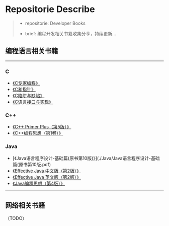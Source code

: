 # Repositorie Describe

>- repositorie:  Developer Books
>
>- brief: 编程开发相关书籍收集分享，持续更新...
>

## 编程语言相关书籍
---

### C

- [《C专家编程》](./C/C专家编程.pdf)
- [《C和指针》](./C/C和指针.pdf)
- [《C陷阱与缺陷》](./C/C陷阱与缺陷.pdf)
- [《C语言接口与实现》](./C/C语言接口与实现.pdf)


### C++

- [《C++ Primer Plus（第5版）》](./Cpp/C++%20Primer%20Plus（第5版）.pdf)
- [《C++编程思想（第1卷）》](./Cpp/C++编程思想（第1卷）.pdf)


### Java

- [《Java语言程序设计-基础篇(原书第10版)》](./Java/Java语言程序设计-基础篇(原书第10版.pdf)
- [《Effective Java 中文版（第2版）》](./Java/Effective%20Java%20中文版（第2版）.pdf)
- [《Effective Java 英文版（第2版）》](./Java/Effective%20Java%20英文版（第2版）.pdf)
- [《Java编程思想（第4版）》](./Java/Java编程思想（第4版）.pdf)


---

## 网络相关书籍
（TODO）
